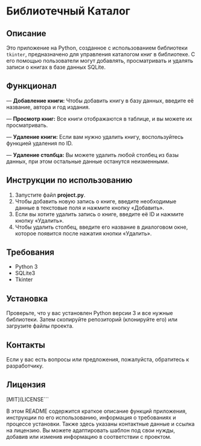 # Библиотечный Каталог

## Описание
Это приложение на Python, созданное с использованием библиотеки `tkinter`, предназначено для управления каталогом книг в библиотеке. С его помощью пользователи могут добавлять, просматривать и удалять записи о книгах в базе данных SQLite.

## Функционал
— **Добавление книги:**
Чтобы добавить книгу в базу данных, введите её название, автора и год издания.

— **Просмотр книг:**
Все книги отображаются в таблице, и вы можете их просматривать.

— **Удаление книги:**
Если вам нужно удалить книгу, воспользуйтесь функцией удаления по ID.

— **Удаление столбца:**
Вы можете удалить любой столбец из базы данных, при этом остальные данные останутся неизменными.

## **Инструкции по использованию**

1. Запустите файл **project.py**.
2. Чтобы добавить новую запись о книге, введите необходимые данные в текстовые поля и нажмите кнопку «Добавить».
3. Если вы хотите удалить запись о книге, введите её ID и нажмите кнопку «Удалить».
4. Чтобы удалить столбец, введите его название в диалоговом окне, которое появится после нажатия кнопки «Удалить».

## Требования
- Python 3
- SQLite3
- Tkinter

## Установка
Проверьте, что у вас установлен Python версии 3 и все нужные библиотеки. Затем скопируйте репозиторий (клонируйте его) или загрузите файлы проекта.

## Контакты
Если у вас есть вопросы или предложения, пожалуйста, обратитесь к разработчику.

## Лицензия
[MIT](LICENSE```

В этом README содержится краткое описание функций приложения, инструкции по его использованию, информация о требованиях и процессе установки. Также здесь указаны контактные данные и ссылка на лицензию. Вы можете адаптировать шаблон под свои нужды, добавив или изменив информацию в соответствии с проектом.
